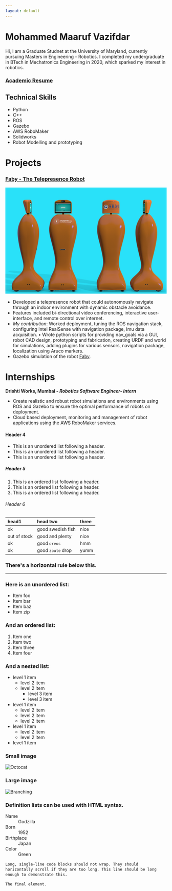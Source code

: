 ```yaml
---
layout: default
---
```


# **Mohammed Maaruf Vazifdar**

Hi, I am a Graduate Studnet at the University of Maryland, currently pursuing Masters in Engineering - Robotics.
I completed my undergraduate in BTech in Mechatronics Engineering in 2020, which sparked my interest in robotics.

### [Academic Resume](/files/maaruf_resume_umd.pdf)

## Technical Skills 
- Python
- C++
- ROS
- Gazebo
- AWS RoboMaker
- Solidworks
- Robot Modelling and prototyping

Projects
========

### [Faby - The Telepresence Robot](https://github.com/maarufvazifdar/faby_sim)
![](/files/faby.png)
- Developed a telepresence robot that could autonomously navigate through an indoor environment with dynamic obstacle avoidance.
- Features included bi-directional video conferencing, interactive user-interface, and remote control over internet.
- *My contribution*: Worked deployment, tuning the ROS navigation stack, configuring Intel RealSense with navigation package, Imu data acquisition.
• Wrote python scripts for providing nav_goals via a GUI, robot CAD design, prototyping and fabrication, creating URDF and world for simulations, adding plugins for various sensors, navigation package, localization using Aruco markers.
- Gazebo simulation of the robot [Faby](https://github.com/maarufvazifdar/faby_sim).

Internships
===========
**Drishti Works, Mumbai - *Robotics Software Engineer- Intern***
  - Create realistic and robust robot simulations and environments using ROS and Gazebo to ensure the
  optimal performance of robots on deployment.
  - Cloud based deployment, monitoring and management of robot applications using the AWS
  RoboMaker services.


#### Header 4

*   This is an unordered list following a header.
*   This is an unordered list following a header.
*   This is an unordered list following a header.

##### Header 5

1.  This is an ordered list following a header.
2.  This is an ordered list following a header.
3.  This is an ordered list following a header.

###### Header 6

| head1        | head two          | three |
|:-------------|:------------------|:------|
| ok           | good swedish fish | nice  |
| out of stock | good and plenty   | nice  |
| ok           | good `oreos`      | hmm   |
| ok           | good `zoute` drop | yumm  |

### There's a horizontal rule below this.

* * *

### Here is an unordered list:

*   Item foo
*   Item bar
*   Item baz
*   Item zip

### And an ordered list:

1.  Item one
1.  Item two
1.  Item three
1.  Item four

### And a nested list:

- level 1 item
  - level 2 item
  - level 2 item
    - level 3 item
    - level 3 item
- level 1 item
  - level 2 item
  - level 2 item
  - level 2 item
- level 1 item
  - level 2 item
  - level 2 item
- level 1 item

### Small image

![Octocat](https://github.githubassets.com/images/icons/emoji/octocat.png)

### Large image

![Branching](https://guides.github.com/activities/hello-world/branching.png)


### Definition lists can be used with HTML syntax.

<dl>
<dt>Name</dt>
<dd>Godzilla</dd>
<dt>Born</dt>
<dd>1952</dd>
<dt>Birthplace</dt>
<dd>Japan</dd>
<dt>Color</dt>
<dd>Green</dd>
</dl>

```
Long, single-line code blocks should not wrap. They should horizontally scroll if they are too long. This line should be long enough to demonstrate this.
```

```
The final element.
```
